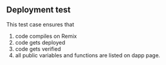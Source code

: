 ## Deployment test

This test case ensures that
1. code compiles on Remix
2. code gets deployed
3. code gets verified
4. all public variables and functions are listed on dapp page.
